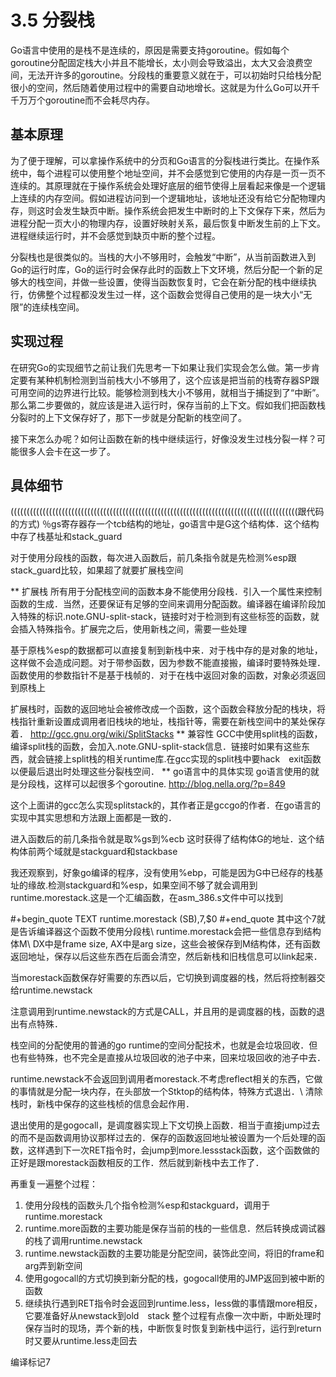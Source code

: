 # 3.5 分裂栈

Go语言中使用的是栈不是连续的，原因是需要支持goroutine。假如每个goroutine分配固定栈大小并且不能增长，太小则会导致溢出，太大又会浪费空间，无法开许多的goroutine。分段栈的重要意义就在于，可以初始时只给栈分配很小的空间，然后随着使用过程中的需要自动地增长。这就是为什么Go可以开千千万万个goroutine而不会耗尽内存。

## 基本原理
为了便于理解，可以拿操作系统中的分页和Go语言的分裂栈进行类比。在操作系统中，每个进程可以使用整个地址空间，并不会感觉到它使用的内存是一页一页不连续的。其原理就在于操作系统会处理好底层的细节使得上层看起来像是一个逻辑上连续的内存空间。假如进程访问到一个逻辑地址，该地址还没有给它分配物理内存，则这时会发生缺页中断。操作系统会把发生中断时的上下文保存下来，然后为进程分配一页大小的物理内存，设置好映射关系，最后恢复中断发生前的上下文。进程继续运行时，并不会感觉到缺页中断的整个过程。

分裂栈也是很类似的。当栈的大小不够用时，会触发“中断”，从当前函数进入到Go的运行时库，Go的运行时会保存此时的函数上下文环境，然后分配一个新的足够大的栈空间，并做一些设置，使得当函数恢复时，它会在新分配的栈中继续执行，仿佛整个过程都没发生过一样，这个函数会觉得自己使用的是一块大小“无限”的连续栈空间。

## 实现过程
在研究Go的实现细节之前让我们先思考一下如果让我们实现会怎么做。第一步肯定要有某种机制检测到当前栈大小不够用了，这个应该是把当前的栈寄存器SP跟可用空间的边界进行比较。能够检测到栈大小不够用，就相当于捕捉到了“中断”。那么第二步要做的，就应该是进入运行时，保存当前的上下文。假如我们把函数栈分裂时的上下文保存好了，那下一步就是分配新的栈空间了。

接下来怎么办呢？如何让函数在新的栈中继续运行，好像没发生过栈分裂一样？可能很多人会卡在这一步了。

## 具体细节
((((((((((((((((((((((((((((((((((((((((((((((((((((((((((((((((((((((((((((((((((((((((((跟代码的方式)
   ％gs寄存器存一个tcb结构的地址，go语言中是G这个结构体．这个结构中存了栈基址和stack\_guard

   对于使用分段栈的函数，每次进入函数后，前几条指令就是先检测%esp跟stack\_guard比较，如果超了就要扩展栈空间

** 扩展栈
   所有用于分配栈空间的函数本身不能使用分段栈．引入一个属性来控制函数的生成．当然，还要保证有足够的空间来调用分配函数。编译器在编译阶段加入特殊的标识.note.GNU-split-stack，链接时对于检测到有这些标签的函数，就会插入特殊指令。扩展完之后，使用新栈之间，需要一些处理

   基于原栈%esp的数据都可以直接复制到新栈中来．对于栈中存的是对象的地址，这样做不会造成问题。对于带参函数，因为参数不能直接搬，编译时要特殊处理．函数使用的参数指针不是基于栈帧的．对于在栈中返回对象的函数，对象必须返回到原栈上

   扩展栈时，函数的返回地址会被修改成一个函数，这个函数会释放分配的栈块，将栈指针重新设置成调用者旧栈块的地址，栈指针等，需要在新栈空间中的某处保存着．
 http://gcc.gnu.org/wiki/SplitStacks
** 兼容性
   GCC中使用split栈的函数，编译split栈的函数，会加入.note.GNU-split-stack信息．链接时如果有这些东西，就会链接上split栈的相关runtime库.在gcc实现的split栈中要hack　exit函数以便最后退出时处理这些分裂栈空间．
** go语言中的具体实现
  go语言使用的就是分段栈，这样可以起很多个goroutine.
  http://blog.nella.org/?p=849

  这个上面讲的gcc怎么实现splitstack的，其作者正是gccgo的作者．在go语言的实现中其实思想和方法跟上面都是一致的．

  进入函数后的前几条指令就是取%gs到%ecb  这时获得了结构体G的地址．这个结构体前两个域就是stackguard和stackbase

  我还观察到，好象go编译的程序，没有使用%ebp，可能是因为G中已经存的栈基址的缘故.检测stackguard和%esp，如果空间不够了就会调用到runtime.morestack.这是一个汇编函数，在asm_386.s文件中可以找到

  #+begin_quote
  TEXT runtime.morestack (SB),7,$0 
  #+end_quote
  其中这个7就是告诉编译器这个函数不使用分段栈\\
  runtime.morestack会把一些信息存到结构体M\\
  DX中是frame size, AX中是arg size，这些会被保存到M结构体，还有函数返回地址，保存以后这些东西在后面会清空，然后新栈和旧栈信息可以link起来．

  当morestack函数保存好需要的东西以后，它切换到调度器的栈，然后将控制器交给runtime.newstack

  注意调用到runtime.newstack的方式是CALL，并且用的是调度器的栈，函数的退出有点特殊．

  栈空间的分配使用的普通的go runtime的空间分配技术，也就是会垃圾回收．但也有些特殊，也不完全是直接从垃圾回收的池子中来，回来垃圾回收的池子中去．

  runtime.newstack不会返回到调用者morestack.不考虑reflect相关的东西，它做的事情就是分配一块内存，在头部放一个Stktop的结构体，特殊方式退出．\\
  清除栈时，新栈中保存的这些栈桢的信息会起作用．

  退出使用的是gogocall，是调度器实现上下文切换上函数．相当于直接jump过去的而不是函数调用协议那样过去的．保存的函数返回地址被设置为一个后处理的函数，这样遇到下一次RET指令时，会jump到more.lessstack函数，这个函数做的正好是跟morestack函数相反的工作．然后就到新栈中去工作了．

  再重复一遍整个过程：
1. 使用分段栈的函数头几个指令检测%esp和stackguard，调用于runtime.morestack
2. runtime.more函数的主要功能是保存当前的栈的一些信息．然后转换成调试器的栈了调用runtime.newstack
3. runtime.newstack函数的主要功能是分配空间，装饰此空间，将旧的frame和arg弄到新空间
4. 使用gogocall的方式切换到新分配的栈，gogocall使用的JMP返回到被中断的函数
5. 继续执行遇到RET指令时会返回到runtime.less，less做的事情跟more相反，它要准备好从newstack到old　stack
  整个过程有点像一次中断，中断处理时保存当时的现场，弄个新的栈，中断恢复时恢复到新栈中运行，运行到return时又要从runtime.less走回去

  编译标记7
